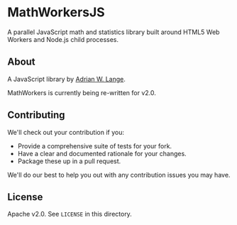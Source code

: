 # MathWorkersJS

A parallel JavaScript math and statistics library built around HTML5 Web Workers and Node.js child processes.

## About

A JavaScript library by [Adrian W. Lange](http://adrianlange.com/).

MathWorkers is currently being re-written for v2.0.

## Contributing

We'll check out your contribution if you:

* Provide a comprehensive suite of tests for your fork.
* Have a clear and documented rationale for your changes.
* Package these up in a pull request.

We'll do our best to help you out with any contribution issues you may have.

## License

Apache v2.0. See `LICENSE` in this directory.
